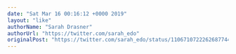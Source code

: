 ```yaml
---
date: "Sat Mar 16 00:16:12 +0000 2019"
layout: "like"
authorName: "Sarah Drasner"
authorUrl: "https://twitter.com/sarah_edo"
originalPost: "https://twitter.com/sarah_edo/status/1106710722262687744"
---
```

